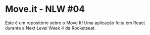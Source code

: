 # Move.it - NLW #04

Este é um repositório sobre o Move It! Uma aplicação feita em React durante a Next Level Week 4 da Rocketseat.